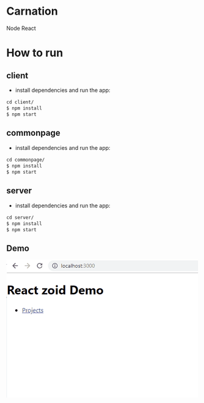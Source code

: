 # Carnation
Node React 

# How to run
## client
- install dependencies and run the app:
```
cd client/
$ npm install 
$ npm start
```

## commonpage
- install dependencies and run the app:
```
cd commonpage/
$ npm install 
$ npm start
```

## server
- install dependencies and run the app:
```
cd server/
$ npm install 
$ npm start
```

## Demo
![gifdemo](/zoiddemo.gif)